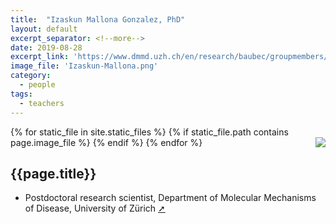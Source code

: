 ```yaml
---
title:  "Izaskun Mallona Gonzalez, PhD"
layout: default
excerpt_separator: <!--more-->
date: 2019-08-28
excerpt_link: 'https://www.dmmd.uzh.ch/en/research/baubec/groupmembers/imallona.html'
image_file: 'Izaskun-Mallona.png'
category:
  - people
tags:
  - teachers
---
```


{% for static_file in site.static_files %}
  {% if static_file.path contains page.image_file %}
<img style="float: right; max-width: 60px;" src="{{ static_file.path | relative_url}}" />
  {% endif %}
{% endfor %}

## {{page.title}}

* Postdoctoral research scientist, Department of Molecular Mechanisms of Disease, University of Zürich [➚](https://www.dmmd.uzh.ch/en/research/baubec/groupmembers/imallona.html)

<!--more-->

